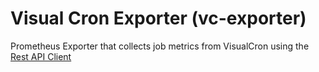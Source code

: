 # Visual Cron Exporter (vc-exporter)

Prometheus Exporter that collects job metrics from VisualCron using the [Rest API Client](https://github.com/grabx/vcclient)